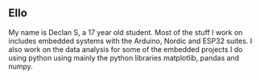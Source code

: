 ## Ello
My name is Declan S, a 17 year old student. Most of the stuff I work on includes embedded systems with the Arduino, Nordic and ESP32 suites. I also work on the data analysis for some of the embedded projects I do using python using mainly the python libraries matplotlib, pandas and numpy.

<!--
**DexterBinary/DexterBinary** is a ✨ _special_ ✨ repository because its `README.md` (this file) appears on your GitHub profile.

Here are some ideas to get you started:

- 🔭 I’m currently working on ...
- 🌱 I’m currently learning ...
- 👯 I’m looking to collaborate on ...
- 🤔 I’m looking for help with ...
- 💬 Ask me about ...
- 📫 How to reach me: ...
- 😄 Pronouns: ...
- ⚡ Fun fact: ...
-->
